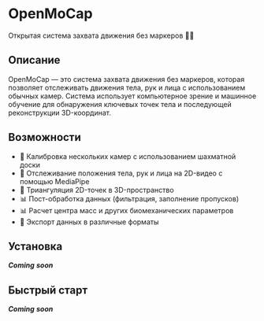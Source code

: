 # OpenMoCap

Открытая система захвата движения без маркеров 🚀✨

## Описание

OpenMoCap — это система захвата движения без маркеров, которая позволяет отслеживать движения тела, рук и лица с использованием обычных камер. Система использует компьютерное зрение и машинное обучение для обнаружения ключевых точек тела и последующей реконструкции 3D-координат.

## Возможности

- 📸 Калибровка нескольких камер с использованием шахматной доски
- 🧍 Отслеживание положения тела, рук и лица на 2D-видео с помощью MediaPipe
- 🧮 Триангуляция 2D-точек в 3D-пространство
- 📊 Пост-обработка данных (фильтрация, заполнение пропусков)
- 📊 Расчет центра масс и других биомеханических параметров
- 🎨 Экспорт данных в различные форматы

## Установка

***Coming*** ***soon***

## Быстрый старт

***Coming*** ***soon***
